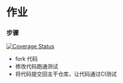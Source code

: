 # 作业

### 步骤
[![Coverage Status](https://coveralls.io/repos/github/null-br/homework1/badge.svg)](https://coveralls.io/github/null-br/homework1)
* fork 代码
* 修改代码跑通测试
* 将代码提交回主干仓库，让代码通过CI测试